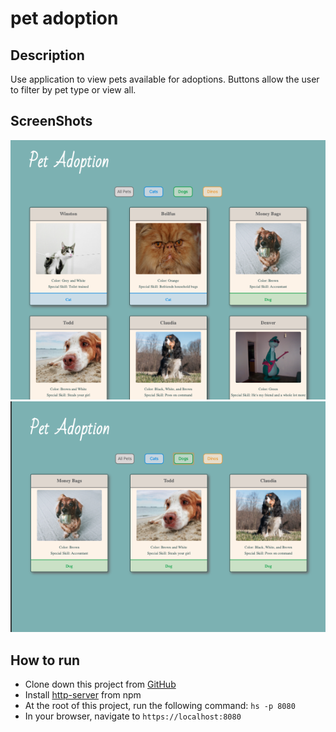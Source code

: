 # pet adoption

## Description

Use application to view pets available for adoptions.  Buttons allow the user to filter by pet type or view all. 

## ScreenShots
![pet adoption screenshot](https://raw.githubusercontent.com/aclai4067/pet-adoption/master/screenshots/pet-adoption-main-view.png)
![pet adoption filtered-dogs](https://raw.githubusercontent.com/aclai4067/pet-adoption/master/screenshots/pet-adoption-filtered.png)

## How to run
* Clone down this project from [GitHub](https://github.com/aclai4067/pet-adoption)
* Install [http-server](https://npmjs.com/package/http-server) from npm
* At the root of this project, run the following command: `hs -p 8080`
* In your browser, navigate to `https://localhost:8080`